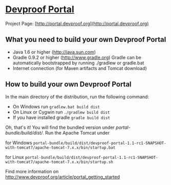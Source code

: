 [Devproof Portal](http://portal.devproof.org/)
==============================================

Project Page: [http://portal.devproof.org](http://portal.devproof.org)

What you need to build your own Devproof Portal
-----------------------------------------------

* Java 1.6 or higher (http://java.sun.com)
* Gradle 0.9.2 or higher (http://www.gradle.org)
  Gradle can be automatically bootstrapped by running ./gradlew or gradle.bat
* Internet connection (for Maven artifacts and Tomcat download)

How to build your own Devproof Portal
-------------------------------------

In the main directory of the distribution, run the following command:

* On Windows run `gradlew.bat build dist`
* On Linux or Cygwin run `./gradlew build dist`
* If you have installed gradle `gradle build dist`

Oh, that's it! You will find the bundled version under *portal-bundle/build/dist/*.
Run the Apache Tomcat under 

for Windows `portal-bundle/build/dist/devproof-portal-1.1-rc1-SNAPSHOT-with-tomcat7/apache-tomcat-7.x.x/bin/startup.bat`

for Linux `portal-bundle/build/dist/devproof-portal-1.1-rc1-SNAPSHOT-with-tomcat7/apache-tomcat-7.x.x/bin/startup.sh`

Find more information on http://www.devproof.org/article/portal_getting_started